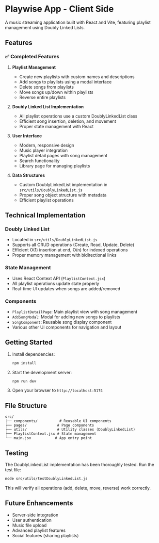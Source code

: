 # Playwise App - Client Side

A music streaming application built with React and Vite, featuring playlist management using Doubly Linked Lists.

## Features

### ✅ Completed Features

1. **Playlist Management**
   - Create new playlists with custom names and descriptions
   - Add songs to playlists using a modal interface
   - Delete songs from playlists
   - Move songs up/down within playlists
   - Reverse entire playlists

2. **Doubly Linked List Implementation**
   - All playlist operations use a custom DoublyLinkedList class
   - Efficient song insertion, deletion, and movement
   - Proper state management with React

3. **User Interface**
   - Modern, responsive design
   - Music player integration
   - Playlist detail pages with song management
   - Search functionality
   - Library page for managing playlists

4. **Data Structures**
   - Custom DoublyLinkedList implementation in `src/utils/DoublyLinkedList.js`
   - Proper song object structure with metadata
   - Efficient playlist operations

## Technical Implementation

### Doubly Linked List
- Located in `src/utils/DoublyLinkedList.js`
- Supports all CRUD operations (Create, Read, Update, Delete)
- Efficient O(1) insertion at end, O(n) for indexed operations
- Proper memory management with bidirectional links

### State Management
- Uses React Context API (`PlaylistContext.jsx`)
- All playlist operations update state properly
- Real-time UI updates when songs are added/removed

### Components
- `PlaylistDetailPage`: Main playlist view with song management
- `AddSongModal`: Modal for adding new songs to playlists
- `SongComponent`: Reusable song display component
- Various other UI components for navigation and layout

## Getting Started

1. Install dependencies:
   ```bash
   npm install
   ```

2. Start the development server:
   ```bash
   npm run dev
   ```

3. Open your browser to `http://localhost:5174`

## File Structure

```
src/
├── components/          # Reusable UI components
├── pages/              # Page components
├── utils/              # Utility classes (DoublyLinkedList)
├── PlaylistContext.jsx # State management
└── main.jsx           # App entry point
```

## Testing

The DoublyLinkedList implementation has been thoroughly tested. Run the test file:

```bash
node src/utils/testDoublyLinkedList.js
```

This will verify all operations (add, delete, move, reverse) work correctly.

## Future Enhancements

- Server-side integration
- User authentication
- Music file upload
- Advanced playlist features
- Social features (sharing playlists)
